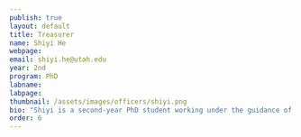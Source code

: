 ```yaml
---
publish: true
layout: default
title: Treasurer
name: Shiyi He
webpage:
email: shiyi.he@utah.edu
year: 2nd
program: PhD
labname:
labpage:
thumbnail: /assets/images/officers/shiyi.png
bio: "Shiyi is a second-year PhD student working under the guidance of Prof. Anna Fariha. Her research focuses on various data management and human-computer interaction challenges. Outside of research, she enjoys photography and baking."
order: 6
---
```

